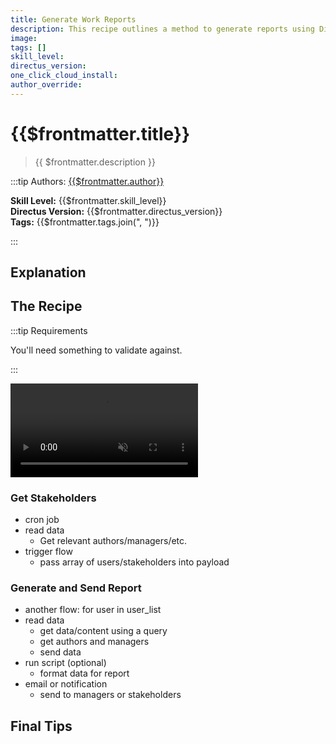 ```yaml
---
title: Generate Work Reports
description: This recipe outlines a method to generate reports using Directus Flows.
image:
tags: []
skill_level:
directus_version:
one_click_cloud_install:
author_override:
---
```


<!--
Pairs well with [workflows](/cookbooks/permissions/workflows.md)
-->

# {{$frontmatter.title}}

> {{ $frontmatter.description }}

:::tip Authors: [{{$frontmatter.author}}]()

**Skill Level:** {{$frontmatter.skill_level}}\
**Directus Version:** {{$frontmatter.directus_version}}\
**Tags:** {{$frontmatter.tags.join(", ")}}

:::

## Explanation

<!--
See the VitePress docs to learn about its markdown options:
https://vitepress.vuejs.org/guide/markdown
-->

## The Recipe

:::tip Requirements

You'll need something to validate against.

:::

<video autoplay playsinline muted loop controls>
	<source src="" type="video/mp4" />
</video>

<!--
VIDEO IS OPTIONAL: delete if not needed
-->

### Get Stakeholders

- cron job
- read data
  - Get relevant authors/managers/etc.
- trigger flow
  - pass array of users/stakeholders into payload

### Generate and Send Report

- another flow: for user in user_list
- read data
  - get data/content using a query
  - get authors and managers
  - send data
- run script (optional)
  - format data for report
- email or notification
  - send to managers or stakeholders

## Final Tips
